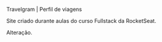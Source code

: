 Travelgram | Perfil de viagens

Site criado durante aulas do curso Fullstack da RocketSeat.

Alteração.
